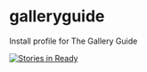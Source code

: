 # galleryguide
Install profile for The Gallery Guide


[![Stories in Ready](https://badge.waffle.io/GalleryGuide/galleryguide.svg?label=ready&title=Ready)](http://waffle.io/GalleryGuide/gall)
